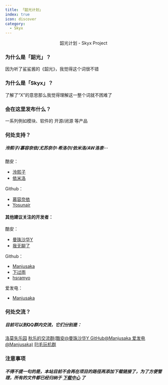 ```yaml
---
title: 「韶光计划」
index: true
icon: discover
category:
  - Skyx
---
```


<div align="center">韶光计划 - Skyx Project</div>

### 为什么是「韶光」？
因为听了鲨鲨酱的《韶光》，我觉得这个词很不错

### 为什么是「Skyx」？
了解了“X”的意思那么我觉得理解这一整个词就不困难了

### 会在这里发布什么？
一系列例如模块、软件的 开源/闭源 等产品

### 何处支持？

##### 泠熙子/慕容奈依/尤苏奈尔·希洛尔/依米洛/AW洛柰···
酷安：
 - [泠熙子](https://www.coolapk.com/u/18208176)
 - [依米洛](https://www.coolapk.com/u/22963695)

Github：
 - [慕容奈依](https://github.com/Murong-Naiyi)
 - [Yosunair](https://github.com/Yosunair)

#### 其他建议关注的开发者：

酷安：
 - [曼珠沙华Y](http://www.coolapk.com/u/7162697)
 - [我无聊了](http://www.coolapk.com/u/19926645)

Github：
 - [Manjusaka](https://github.com/ManjusakaY)
 - [下过雨](https://github.com/liyw0205)
 - [hsramyo](https://github.com/hsramyo)

爱发电：
 - [Manjusaka](https://afdian.net/a/ManjusakaY)

### 何处交流？

##### 目前可以到QQ群内交流，它们分别是：
[洛莫失乐园](https://qm.qq.com/cgi-bin/qm/qr?_wv=1027&k=gttTe6WnW3aR7S1jbtgIlMwU_LIje9uv&authKey=aC9f7HnB4Hl6f3p3s7NwjuuqHxHeCn%2BFg%2F7hRruwChQ5AdwR7VBW%2Fc3hifKnjK7x&noverify=0&group_code=1059078799)
[秋乐的交流群(酷安@曼珠沙华Y GitHub@Manjusaka 爱发电@Manjusaka)](https://qm.qq.com/cgi-bin/qm/qr?_wv=1027&k=gjyTgkVN1nvQbsRlslLLrwP5ahaBwh_V&authKey=3cMnoWI14ckE9en76%2Fq5FfSFe6kYGVa8sopVo9kQyXXV2%2FD11IE5Wf9Lns2H9amN&noverify=0&group_code=647299031)
[叼毛玩机群](https://qm.qq.com/cgi-bin/qm/qr?_wv=1027&k=T_RegMEeqPFMorFACsU4RGBoUujTBAsn&authKey=lic7uGu8TqWBLQnhWuGIrcP3Bw5%2B8setzxv54VTr3SiWF3gHeaNRRv7%2BKY9IQXBs&noverify=0&group_code=806889171)


### 注意事项
##### 不得不提一句的是，本站目前不会再在项目的路径再添加下载链接了，为了方便管理，所有的文件都已经归纳于 [下载中心](/file.html) 了